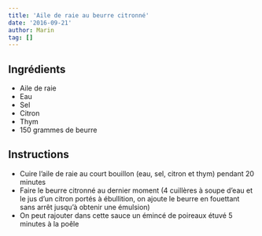 ```yaml
---
title: 'Aile de raie au beurre citronné'
date: '2016-09-21'
author: Marin
tag: []
---
```

## Ingrédients
- Aile de raie
- Eau
- Sel
- Citron
- Thym
- 150 grammes de beurre

## Instructions
- Cuire l’aile de raie au court bouillon (eau, sel, citron et thym) pendant 20 minutes
- Faire le beurre citronné au dernier moment (4 cuillères à soupe d’eau et le jus d’un citron portés à ébullition, on ajoute le beurre en fouettant sans arrêt jusqu’à obtenir une émulsion)
- On peut rajouter dans cette sauce un émincé de poireaux étuvé 5 minutes à la poêle

